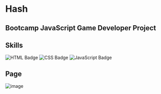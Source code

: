 # Hash

## Bootcamp JavaScript Game Developer Project

## Skills
![HTML Badge](https://img.shields.io/badge/HTML5-E34F26?style=for-the-badge&logo=html5&logoColor=white)
![CSS Badge](https://img.shields.io/badge/CSS3-1572B6?style=for-the-badge&logo=css3&logoColor=white)
![JavaScript Badge](https://img.shields.io/badge/JavaScript-F7DF1E?style=for-the-badge&logo=javascript&logoColor=black)

## Page
![image](https://user-images.githubusercontent.com/65916297/125177648-d8f0fe00-e1b3-11eb-9315-fcdf1f688a9d.png)


